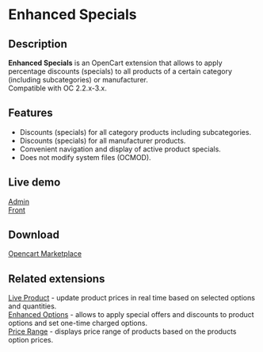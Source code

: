 # Enhanced Specials

## Description
**Enhanced Specials** is an OpenCart extension that allows to apply percentage discounts (specials) to all products of a certain category (including subcategories) or manufacturer.  
Compatible with OC 2.2.x-3.x.

## Features
* Discounts (specials) for all category products including subcategories.
* Discounts (specials) for all manufacturer products.
* Convenient navigation and display of active product specials.
* Does not modify system files (OCMOD).

## Live demo
[Admin](http://ocmod.freevar.com/oc3020/a/admin/index.php?route=extension/module/enhanced_specials)  
[Front](http://ocmod.freevar.com/oc3020/a)  

## Download
[Opencart Marketplace](https://www.opencart.com/index.php?route=marketplace/extension/info&extension_id=43136)

## Related extensions
[Live Product](https://www.opencart.com/index.php?route=marketplace/extension/info&extension_id=36005) - update product prices in real time based on selected options and quantities.  
[Enhanced Options](https://www.opencart.com/index.php?route=marketplace/extension/info&extension_id=40391) - allows to apply special offers and discounts to product options and set one-time charged options.  
[Price Range](https://www.opencart.com/index.php?route=marketplace/extension/info&extension_id=38331) - displays price range of products based on the products option prices.  
